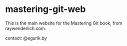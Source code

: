 # mastering-git-web
This is the main website for the Mastering Git book, from raywenderlich.com.

contact: @egurik.by
